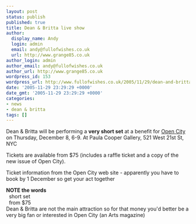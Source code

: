 ```yaml
---
layout: post
status: publish
published: true
title: Dean & Britta live show
author:
  display_name: Andy
  login: admin
  email: andy@fullofwishes.co.uk
  url: http://www.grange85.co.uk
author_login: admin
author_email: andy@fullofwishes.co.uk
author_url: http://www.grange85.co.uk
wordpress_id: 153
wordpress_url: http://www.fullofwishes.co.uk/2005/11/29/dean-and-britta-live-show/
date: '2005-11-29 23:29:29 +0000'
date_gmt: '2005-11-29 23:29:29 +0000'
categories:
- news
- dean & britta
tags: []
---
```

<p>Dean &amp; Britta will be performing a <b>very short set</b> at a benefit for <a href="http://www.opencity.org">Open City</a> on Thursday, December 8, 6-9. At Paula Cooper Gallery, 521 West 21st St, NYC</p>
<p>Tickets are available from $75 (includes a raffle ticket and a copy of the new issue of Open City).</p>
<p><span class="removed_link" title="http://www.opencity.org/benefit.html">Ticket information from the Open City web site</span> - apparently you have to book by 1 December so get your act together</p>
<p><b>NOTE the words</b><br />&nbsp;&nbsp;short set<br />&nbsp;&nbsp;from $75<br />Dean & Britta are not the main attraction so for that money you'd better be a very big fan or interested in Open City (an Arts magazine)</p>
